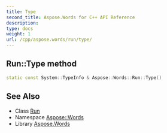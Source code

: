 ```yaml
---
title: Type
second_title: Aspose.Words for C++ API Reference
description: 
type: docs
weight: 1
url: /cpp/aspose.words/run/type/
---
```

## Run::Type method




```cpp
static const System::TypeInfo & Aspose::Words::Run::Type()
```

## See Also

* Class [Run](../)
* Namespace [Aspose::Words](../../)
* Library [Aspose.Words](../../../)
